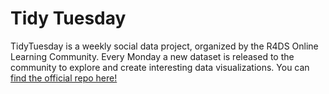 # Tidy Tuesday

TidyTuesday is a weekly social data project, organized by the R4DS Online Learning Community. Every Monday a new dataset is released to the community to explore and create interesting data visualizations. You can [find the official repo here!](https://github.com/rfordatascience/tidytuesday)

